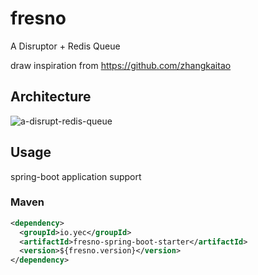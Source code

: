 # fresno

A Disruptor + Redis Queue

draw inspiration from https://github.com/zhangkaitao

## Architecture

![a-disrupt-redis-queue](https://twentwo.github.io/baijiu.yec/blog/2022/a-disrupt-redis-queue/Disrupt%2BRedis%20Queue.png)



## Usage

spring-boot application support

### Maven

```xml
<dependency>
  <groupId>io.yec</groupId>
  <artifactId>fresno-spring-boot-starter</artifactId>
  <version>${fresno.version}</version>
</dependency>
```

